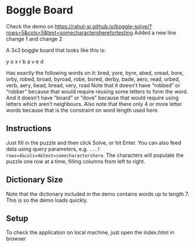 # Boggle Board

Check the demo on https://rahul-sr.github.io/boggle-solve/?rows=5&cols=5&text=somecharactersherefortesting
Added a new line change 1 and change 2

A 3x3 boggle board that looks like this is:

y o x
r b a
v e d

Has exactly the following words on it:
bred, yore, byre, abed, oread, bore, orby, robed, broad, byroad, robe, bored, derby, bade, aero, read, orbed, verb, aery, bead, bread, very, road
Note that it doesn't have “robbed” or “robber” because that would require reusing some letters to form the word. And it doesn’t have “board” or “dove” because that would require using letters which aren’t neighbours. Also note that there only 4 or more letter words because that is the constraint on word length used here.

## Instructions

Just fill in the puzzle and then click Solve, or hit Enter. You can also feed
data using query parameters, e.g. `...?rows=4&cols=4&text=somecharactershere`.
The characters will populate the puzzle one row at a time, filling columns from
left to right.

## Dictionary Size

Note that the dictionary included in the demo contains words up to length 7.
This is so the demo loads quickly.

## Setup

To check the application on local machine, just open the index.html in browser
